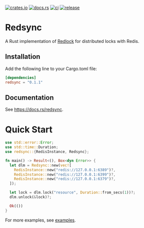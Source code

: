 [![crates.io](https://img.shields.io/crates/v/redsync)](https://crates.io/crates/redsync)
[![docs.rs](https://docs.rs/redsync/badge.svg)](https://docs.rs/redsync)
[![ci](https://github.com/jace-ys/redsync/workflows/ci/badge.svg)](https://github.com/jace-ys/redsync/actions?query=workflow%3Aci)
[![release](https://github.com/jace-ys/redsync/workflows/release/badge.svg)](https://github.com/jace-ys/redsync/actions?query=workflow%3Arelease)

# Redsync

A Rust implementation of [Redlock](https://redis.io/topics/distlock) for distributed locks with Redis.

## Installation

Add the following line to your Cargo.toml file:

```toml
[dependencies]
redsync = "0.1.1"
```

## Documentation

See https://docs.rs/redsync.

# Quick Start

```rust
use std::error::Error;
use std::time::Duration;
use redsync::{RedisInstance, Redsync};

fn main() -> Result<(), Box<dyn Error>> {
  let dlm = Redsync::new(vec![
    RedisInstance::new("redis://127.0.0.1:6389")?,
    RedisInstance::new("redis://127.0.0.1:6399")?,
    RedisInstance::new("redis://127.0.0.1:6379")?,
  ]);

  let lock = dlm.lock("resource", Duration::from_secs(1))?;
  dlm.unlock(&lock)?;

  Ok(())
}
```

For more examples, see [examples](https://github.com/jace-ys/redsync/tree/master/examples).
